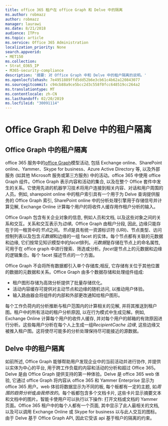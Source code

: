 ```yaml
---
title: office 365 租户在 office Graph 和 Delve 中的隔离
ms.author: robmazz
author: robmazz
manager: laurawi
ms.date: 8/21/2018
audience: ITPro
ms.topic: article
ms.service: Office 365 Administration
localization_priority: None
search.appverid:
- MET150
ms.collection:
- Strat_O365_IP
- M365-security-compliance
description: '摘要: 对 Office Graph 中和 Delve 中的租户隔离的说明。'
ms.openlocfilehash: 7e4951889ffd5dd52b6e3cb61c4b62a120843077
ms.sourcegitcommit: c94cb88a9ce5bcc2d3c558f0fcc648519cc264a2
ms.translationtype: MT
ms.contentlocale: zh-CN
ms.lasthandoff: 02/20/2019
ms.locfileid: "30091114"
---
```

# <a name="tenant-isolation-in-the-office-graph-and-delve"></a>Office Graph 和 Delve 中的租户隔离

## <a name="tenant-isolation-in-the-office-graph"></a>Office Graph 中的租户隔离
office 365 服务中的[office Graph](https://dev.office.com/officegraph)模型活动, 包括 Exchange online、SharePoint online、Yammer、Skype for business、Azure Active Directory 等, 以及外部服务 (如其他 Microsoft 服务或第三方服务) 中的活动。office 365 中使用 office Graph 组件。Office Graph 表示内容和活动的集合, 以及在整个 Office 套件中发生的关系。它使用先进的机器学习技术将用户连接到相关内容、对话和用户周围的人员。例如, sharepoint online 中的租户索引具有一个用于为 Delve 查询提供服务的 Office Graph 索引, SharePoint online 中的分析处理引擎用于存储信号并计算见解, Exchange Online 计算每个用户的将收件人缓存用作租户分析的输入。

Office Graph 包含有关企业对象的信息, 例如人员和文档, 以及这些对象之间的关系和交互。关系和交互表示为*边缘*。Office Graph 由租户分段, 因此, 边缘只能存在于同一租赁中的*节点*之间。*节点*是具有统一资源标识符 (URI)、节点类型、访问控制列表以及包含*元数据*和边缘的一组 facet 的实体。每个节点都有关联的元数据和边缘, 它们按常见知识模型中的*facet*排列。*元数据*是存储在节点上的命名属性, 可用于在 office graph 中进行搜索、筛选或分析。*facet*是节点上的元数据和边缘的逻辑集合。每个 facet 描述节点的一个方面。 

Office Graph 不会将所有数据都引入单个存储库;相反, 它存储有关位于其他位置的数据的元数据和关系。Office Graph 由多个数据存储和处理组件组成:
- 租户图形存储为高效分析提供了批量存储优化。
- 活动内容缓存可提供对主动节点和边缘的随机访问, 以推动用户体验。
- 输入路由器会将组件的内部和外部更改通知给租户图形。

每个工作负荷内的分析推断与租户范围内的计算相关的见解, 并将其推送到租户图。租户中的所有活动的租户分析原因, 以在行为模式中生成见解。例如, Exchange Online 计算每个用户的收件人缓存, 并对每个用户的邮箱的有效原因进行分析。这些每用户分析在每个人上生成一组*RecipientCache 边缘*, 这些边缘又被推入租户图。这将使尽可能多的分析处理保持尽可能接近的源数据。

## <a name="tenant-isolation-in-delve"></a>Delve 中的租户隔离
如前所述, Office Graph 能够帮助用户发现企业中的当前活动并进行协作, 并提供以实体为中心的平台, 用于跨工作负载的内容和活动的分析和超过 Office 365。Delve 是由 Office Graph 提供支持的第一种体验。Delve 是 office 365 web 体验, 它通过 office Graph 将内容从 office 365 和 Yammer Enterprise 显示为 office 365 用户。web 体验将数据显示为不同的板, 每个板都有一定的主题, 如*周围的趋势分析*或*由我修改的*。每个板都包含多个文档卡片, 这些卡片显示摘要文本和文档中的图片。智能卡使用户可以执行以下操作: 打开文档或文档的 Yammer 页面。Office 365 租户中的每个人都有一个页面, 其中显示了此人最相关的文档, 以及可以调用 Exchange Online 或 Skype for business 以与此人交互的图标。由于 Delve 基于 Office Graph API, 因此它受该 api 基于租户的隔离的约束。